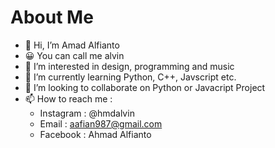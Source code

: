 # About Me
- 👋 Hi, I’m Amad Alfianto
- 😀 You can call me alvin
- 👀 I’m interested in design, programming and music
- 🌱 I’m currently learning Python, C++, Javscript etc.
- 💞️ I’m looking to collaborate on Python or Javacript Project
- 📫 How to reach me :
    - Instagram : @hmdalvin
    - Email : aafian987@gmail.com
    - Facebook : Ahmad Alfianto

